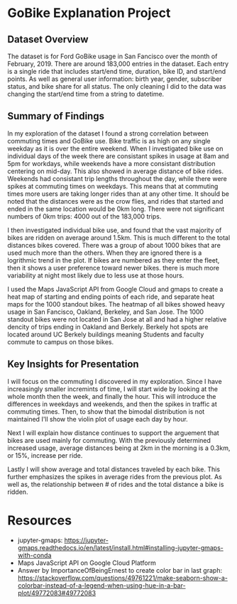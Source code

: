 # GoBike Explanation Project

## Dataset Overview
The dataset is for Ford GoBike usage in San Fancisco over the month of February, 2019. There are around 183,000 entries in the dataset. Each entry is a single ride that includes start/end time, duration, bike ID, and start/end points. As well as general user information: birth year, gender, subscriber status, and bike share for all status. The only cleaning I did to the data was changing the start/end time from a string to datetime.

## Summary of Findings

In my exploration of the dataset I found a strong correlation between commuting times and GoBike use. Bike traffic is as high on any single weekday as it is  over the entire weekend. When I investigated bike use on individual days of the week there are consistant spikes in usage at 8am and 5pm for workdays, while weekends have a more consistant distribution centering on mid-day. This also showed in average distance of bike rides. Weekends had consistant trip lengths throughout the day, while there were spikes at commuting times on weekdays. This means that at commuting times more users are taking longer rides than at any other time. It should be noted that the distances were as the crow flies, and rides that started and ended in the same location would be 0km long. There were not significant numbers of 0km trips: 4000 out of the 183,000 trips.

I then investigated individual bike use, and found that the vast majority of bikes are ridden on average around 1.5km. This is much different to the total distances bikes covered. There was a group of about 1000 bikes that are used much more than the others. When they are ignored there is a logrithmic trend in the plot. If bikes are numbered as they enter the fleet, then it shows a user preference toward newer bikes. there is much more variability at night most likely due to less use at those hours.

I used the Maps JavaScript API from Google Cloud and gmaps to create a heat map of starting and ending points of each ride, and separate heat maps for the 1000 standout bikes. The heatmap of all bikes showed heavy usage in San Fancisco, Oakland, Berkeley, and San Jose. The 1000 standout bikes were not located in San Jose at all and had a higher relative dencity of trips ending in Oakland and Berkely. Berkely hot spots are located around UC Berkely buildings meaning Students and faculty commute to campus on those bikes.

## Key Insights for Presentation

I will focus on the commuting I discovered in my exploration. Since I have increasingly smaller incremints of time, I will start wide by looking at the whole month then the week, and finally the hour. This will introduce the differences in weekdays and weekends, and then the spikes in traffic at commuting times. Then, to show that the bimodal distribution is not maintained I'll show the violin plot of usage each day by hour.

Next I will explain how distance continues to support the arguement that bikes are used mainly for commuting. With the previously determined increased usage, average distances being at 2km in the morning is a 0.3km, or 15%, increase per ride.

Lastly I will show average and total distances traveled by each bike. This further emphasizes the spikes in average rides from the previous plot. As well as, the relationship between # of rides and the total distance a bike is ridden. 

# Resources
- jupyter-gmaps: https://jupyter-gmaps.readthedocs.io/en/latest/install.html#installing-jupyter-gmaps-with-conda
- Maps JavaScript API on Google Cloud Platform
- Answer by ImportanceOfBeingErnest to create color bar in last graph: https://stackoverflow.com/questions/49761221/make-seaborn-show-a-colorbar-instead-of-a-legend-when-using-hue-in-a-bar-plot/49772083#49772083
